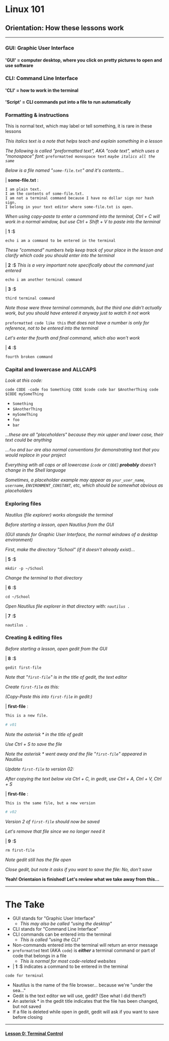 # Linux 101
## Orientation: How these lessons work

___

### GUI: Graphic User Interface

#### 'GUI' = computer desktop, where you click on pretty pictures to open and use software

### CLI: Command Line Interface

#### 'CLI' = how to work in the terminal

#### 'Script' = CLI commands put into a file to run automatically

### Formatting & instructions

This is normal text, which may label or tell something, it is rare in these lessons

*This italics text is a note that helps teach and explain something in a lesson*

*The following is called "preformatted text", AKA "code text", which uses a "monospace" font:* `preformatted monospace text` *`maybe italics all the same`*

*Below is a file named "`some-file.txt`" and it's contents...*

| **some-file.txt** :

```
I am plain text.
I am the contents of some-file.txt.
I am not a terminal command because I have no dollar sign nor hash sign.
I belong in your text editor where some-file.txt is open.
```

*When using copy-paste to enter a command into the terminal, <key>Ctrl</key> + <key>C</key> will work in a normal window, but use <key>Ctrl</key> + <key>Shift</key> + <key>V</key> to paste into the terminal*

| **1** :$

```console
echo i am a command to be entered in the terminal
```

*These "command" numbers help keep track of your place in the lesson and clarify which code you should enter into the terminal*

| **2** :$ *This is a very important note specifically about the command just entered*

```console
echo i am another terminal command
```

| **3** :$

```console
third terminal command
```

*Note those were three terminal commands, but the third one didn't actually work, but you should have entered it anyway just to watch it not work*

`preformatted code like this` *that does not have a number is only for reference, not to be entered into the terminal*

*Let's enter the fourth and final command, which also won't work*

| **4** :$

```console
fourth broken command
```

### Capital and lowercase and ALLCAPS

*Look at this code:*

`code CODE -code foo Something CODE $code code bar $AnotherThing code $CODE mySomeThing`

- `Something`
- `$AnotherThing`
- `mySomeThing`
- `foo`
- `bar`

*...these are all "placeholders" because they mix upper and lower case, their text could be anything*

*...`foo` and `bar` are also normal conventions for demonstrating text that you would replace in your project*

*Everything wtih all caps or all lowercase (`code` or `CODE`) **probably** doesn't change in the Shell language*

*Sometimes, a placeholder example may appear as `your_user_name`, `username`, `ENVIRONMENT_CONSTANT`, etc, which should be somewhat obvious as placeholders*

### Exploring files

*Nautilus (file explorer) works alongside the terminal*

*Before starting a lesson, open Nautilus from the GUI*

*(GUI stands for Graphic User Interface, the normal windows of a desktop environment)*

*First, make the directory "School" (if it doesn't already exist)...*

| **5** :$

```console
mkdir -p ~/School
```

*Change the terminal to that directory*

| **6** :$

```console
cd ~/School
```

*Open Nautilus file explorer in that directory with: `nautilus .`*

| **7** :$

```console
nautilus .
```

### Creating & editing files

*Before starting a lesson, open gedit from the GUI*

| **8** :$

```console
gedit first-file
```

*Note that "`first-file`" is in the title of gedit, the text editor*

*Create `first-file` as this:*

*(Copy-Paste this into `first-file` in gedit:)*

| **first-file** :

```sh
This is a new file.

# v01
```

*Note the asterisk * in the title of gedit*

*Use <key>Ctrl</key> + <key>S</key> to save the file*

*Note the asterisk * went away and the file "`first-file`" appeared in Nautilus*

*Update `first-file` to version 02:*

*After copying the text below via <key>Ctrl</key> + <key>C</key>, in gedit, use <key>Ctrl</key> + <key>A</key>, <key>Ctrl</key> + <key>V</key>, <key>Ctrl</key> + <key>S</key>*

| **first-file** :

```sh
This is the same file, but a new version

# v02
```

*Version 2 of `first-file` should now be saved*

*Let's remove that file since we no longer need it*

| **9** :$

```console
rm first-file
```

*Note gedit still has the file open*

*Close gedit, but note it asks if you want to save the file: No, don't save*


**Yeah! Orientaion is finished! Let's review what we take away from this...**

___

# The Take

- GUI stands for "Graphic User Interface"
  - *This may also be called "using the desktop"*
- CLI stands for "Command Line Interface"
- CLI commands can be entered into the terminal
  - *This is called "using the CLI"*
- Non-commands entered into the terminal will return an error message
- `preformatted` text (AKA `code`) is ***either*** a terminal command or part of code that belongs in a file
  - *This is normal for most code-related websites*
- | **1** :$ indicates a command to be entered in the terminal

```console
code for terminal
```
- Nautilus is the name of the file browser... because we're "under the sea..."
- Gedit is the text editor we will use, gedit? (See what I did there?)
- An asterisk * in the gedit title indicates that the file has been changed, but not saved
- If a file is deleted while open in gedit, gedit will ask if you want to save before closing

___
#### [Lesson 0: Terminal Control](https://github.com/inkVerb/vip/blob/master/101/Lesson-00.md)
